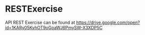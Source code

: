 # RESTExercise

API REST Exercise can be found at https://drive.google.com/open?id=1KARy05KvhOT9oGoaWJ6PmySW-X3XDP5C
